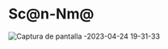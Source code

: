 # Sc@n-Nm@

![Captura de pantalla -2023-04-24 19-31-33](https://user-images.githubusercontent.com/94316140/234072622-30039b5e-758e-4527-af19-6186bc355d6b.png)
